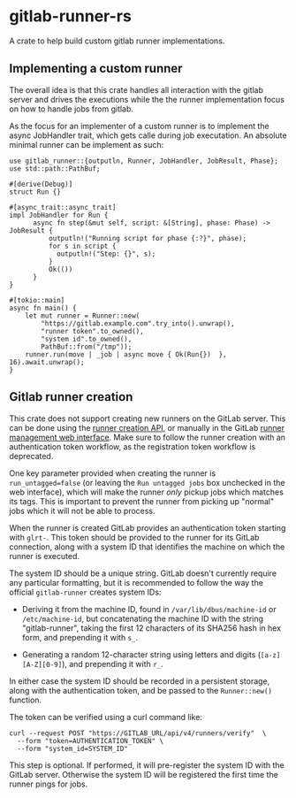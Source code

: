 # gitlab-runner-rs

A crate to help build custom gitlab runner implementations.

## Implementing a custom runner

The overall idea is that this crate handles all interaction with the gitlab
server and drives the executions while the the runner implementation focus on
how to handle jobs from gitlab.

As the focus for an implementer of a custom runner is to implement the async
JobHandler trait, which gets calle during job executation. An absolute minimal
runner can be implement as such:

```rust,no_run
use gitlab_runner::{outputln, Runner, JobHandler, JobResult, Phase};
use std::path::PathBuf;

#[derive(Debug)]
struct Run {}

#[async_trait::async_trait]
impl JobHandler for Run {
      async fn step(&mut self, script: &[String], phase: Phase) -> JobResult {
          outputln!("Running script for phase {:?}", phase);
          for s in script {
            outputln!("Step: {}", s);
          }
          Ok(())
      }
}

#[tokio::main]
async fn main() {
    let mut runner = Runner::new(
        "https://gitlab.example.com".try_into().unwrap(),
        "runner token".to_owned(),
        "system id".to_owned(),
        PathBuf::from("/tmp"));
    runner.run(move | _job | async move { Ok(Run{})  }, 16).await.unwrap();
}
```

## Gitlab runner creation

This crate does not support creating new runners on the GitLab server. This can
be done using the
[runner creation API](https://docs.gitlab.com/ee/api/users.html#create-a-runner-linked-to-a-user),
or manually in the GitLab
[runner management web interface](https://docs.gitlab.com/ee/ci/runners/runners_scope.html).
Make sure to follow the runner creation with an authentication token workflow,
as the registration token workflow is deprecated.

One key parameter provided when creating the runner is `run_untagged=false` (or
leaving the `Run untagged jobs` box unchecked in the web interface), which will
make the runner *only* pickup jobs which matches its tags. This is important to
prevent the runner from picking up "normal" jobs which it will not be able to
process.

When the runner is created GitLab provides an authentication token starting
with `glrt-`. This token should be provided to the runner for its GitLab
connection, along with a system ID that identifies the machine on which the
runner is executed.

The system ID should be a unique string. GitLab doesn't currently require any
particular formatting, but it is recommended to follow the way the official
`gitlab-runner` creates system IDs:

- Deriving it from the machine ID, found in `/var/lib/dbus/machine-id` or
  `/etc/machine-id`, but concatenating the machine ID with the string
  "gitlab-runner", taking the first 12 characters of its SHA256 hash in hex
  form, and prepending it with `s_`.

- Generating a random 12-character string using letters and digits
  (`[a-z][A-Z][0-9]`), and prepending it with `r_`.

In either case the system ID should be recorded in a persistent storage, along
with the authentication token, and be passed to the `Runner::new()` function.

The token can be verified using a curl command like:

```shell
curl --request POST "https://GITLAB_URL/api/v4/runners/verify"  \
  --form "token=AUTHENTICATION_TOKEN" \
  --form "system_id=SYSTEM_ID"
```

This step is optional. If performed, it will pre-register the system ID with
the GitLab server. Otherwise the system ID will be registered the first time
the runner pings for jobs.
